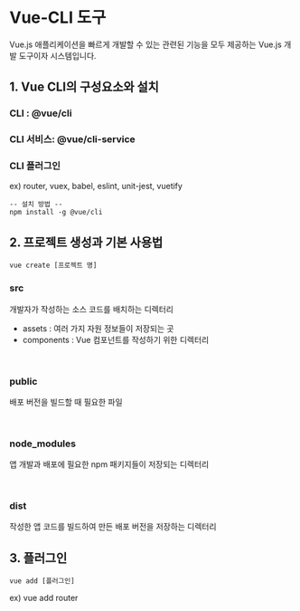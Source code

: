# Vue-CLI 도구

Vue.js 애플리케이션을 빠르게 개발할 수 있는 관련된 기능을 모두 제공하는 Vue.js 개발 도구이자 시스템입니다.

## 1. Vue CLI의 구성요소와 설치

### CLI : @vue/cli

### CLI 서비스: @vue/cli-service

### CLI 플러그인

ex)
router, vuex, babel, eslint, unit-jest, vuetify
<br>

```
-- 설치 방법 --
npm install -g @vue/cli
```

## 2. 프로젝트 생성과 기본 사용법

```
vue create [프로젝트 명]
```

### src
개발자가 작성하는 소스 코드를 배치하는 디렉터리

- assets : 여러 가지 자원 정보들이 저장되는 곳
- components : Vue 컴포넌트를 작성하기 위한 디렉터리

<br>

### public
배포 버전을 빌드할 때 필요한 파일

<br>

### node_modules
앱 개발과 배포에 필요한 npm 패키지들이 저장되는 디렉터리

<br>

### dist
작성한 앱 코드를 빌드하여 만든 배포 버전을 저장하는 디렉터리

## 3. 플러그인

```
vue add [플러그인]
```
ex) vue add router

